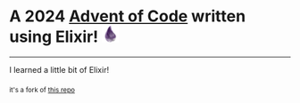 # A 2024 [Advent of Code](https://www.adventofcode.com) written using Elixir! <img src="./elixir-logo.png" alt="drawing" width="30" />

<hr />

I learned a little bit of Elixir!

<sub>it's a fork of [this repo](https://github.com/mhanberg/advent-of-code-elixir-starter/tree/main)</sub>


